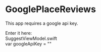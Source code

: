 # GooglePlaceReviews

This app requires a google api key. 

Enter it here:<br/>
SuggestViewModel.swift<br/>
var googleApiKey = ""
    
    
